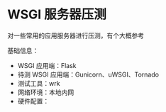 # WSGI 服务器压测

对一些常用的应用服务器进行压测，有个大概参考

基础信息：

- WSGI 应用端：Flask
- 待测 WSGI 应用端：Gunicorn、uWSGI、Tornado
- 测试工具：wrk
- 网络环境：本地内网
- 硬件配置：
  